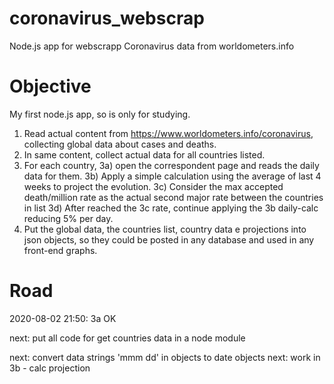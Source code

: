 # coronavirus_webscrap
Node.js app for webscrapp Coronavirus data from worldometers.info

# Objective
My first node.js app, so is only for studying.
1) Read actual content from https://www.worldometers.info/coronavirus, collecting global data about cases and deaths. 
2) In same content, collect actual data for all countries listed.
3) For each country, 
      3a) open the correspondent page and reads the daily data for them.
      3b) Apply a simple calculation using the average of last 4 weeks to project the evolution.
      3c) Consider the max accepted death/million rate as the actual second major rate between the countries in list
      3d) After reached the 3c rate, continue applying the 3b daily-calc reducing 5% per day.
4) Put the global data, the countries list, country data e projections into json objects, so they could be posted in any database and used in any front-end graphs.

# Road
2020-08-02 21:50:  3a OK

next: put all code for get countries data in a node module

next: convert data strings 'mmm dd' in objects to date objects
next: work in 3b - calc projection



